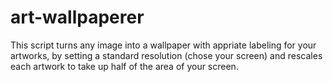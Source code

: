 # art-wallpaperer
This script turns any image into a wallpaper with appriate labeling for your artworks, by setting a standard resolution (chose your screen) and rescales each artwork to take up half of the area of your screen. 
